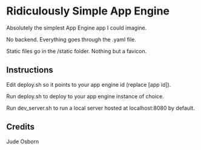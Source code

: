 # Ridiculously Simple App Engine

Absolutely the simplest App Engine app I could imagine. 

No backend. Everything goes through the .yaml file. 

Static files go in the /static folder. Nothing but a favicon.

## Instructions

Edit deploy.sh so it points to your app engine id (replace [app id]).

Run deploy.sh to deploy to your app engine instance of choice.

Run dev_server.sh to run a local server hosted at localhost:8080 by default.

## Credits

Jude Osborn
